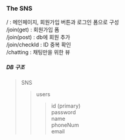 ### The SNS


/ : 메인페이지, 회원가입 버튼과 로그인 폼으로 구성<br> 
/join(get) : 회원가입 폼<br>
/join(post) : db에 회원 추가<br>
/join/checkId : ID 중복 확인<br>
/chatting : 채팅만을 위한 뷰<br>

##### DB 구조
> SNS
> >users
> > > id (primary) <br>
> > > password <br>
> > > name <br>
> > > phoneNum <br>
> > > email <br>
  
